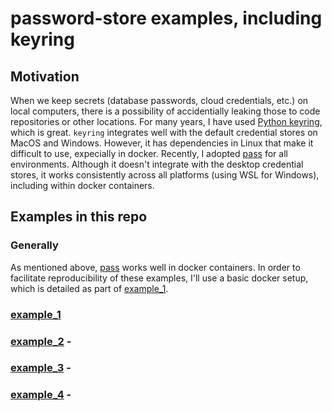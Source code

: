 # password-store examples, including keyring

## Motivation
When we keep secrets (database passwords, cloud credentials, etc.) on local computers, there is a possibility of accidentially leaking those to code repositories or other locations. For many years, I have used [Python keyring](https://pypi.org/project/keyring/), which is great. `keyring` integrates well with the default credential stores on MacOS and Windows. However, it has dependencies in Linux that make it difficult to use, expecially in docker. Recently, I adopted [pass](https://www.passwordstore.org/) for all environments. Although it doesn't integrate with the desktop credential stores, it works consistently across all platforms (using WSL for Windows), including within docker containers. 

## Examples in this repo
### Generally
As mentioned above, [pass](https://www.passwordstore.org/) works well in docker containers. In order to facilitate reproducibility of these examples, I'll use a basic docker setup, which is detailed as part of [example_1](./example_1/).

### [example_1](./example_1/)

### [example_2](./example_2/) - 

### [example_3](./example_3/) - 

### [example_4](./example_4/) - 


